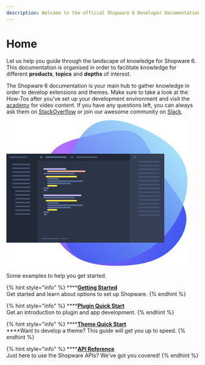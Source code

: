 ```yaml
---
description: Welcome to the official Shopware 6 Developer Documentation.
---
```


# Home

Let us help you guide through the landscape of knowledge for Shopware 6. This documentation is organised in order to facilitate knowledge for different **products**, **topics** and **depths** of interest.

The Shopware 6 documentation is your main hub to gather knowledge in order to develop extensions and themes. Make sure to take a look at the How-Tos after you've set up your development environment and visit the [academy](https://academy.shopware.com/collections?category=developer-sw6) for video content. If you have any questions left, you can always ask them on [StackOverflow](https://stackoverflow.com/search?q=shopware) or join our awesome community on [Slack](https://slack.shopware.com/).

![](.gitbook/assets/image%20%289%29.png)

Some examples to help you get started.

{% hint style="info" %}
\*\*\*\*[**Getting Started**](guides/getting-started.md)  
Get started and learn about options to set up Shopware.
{% endhint %}

{% hint style="info" %}
\*\*\*\*[**Plugin Quick Start**](guides/plugins.md)  
Get an introduction to plugin and app development.
{% endhint %}

{% hint style="info" %}
\*\*\*\*[**Theme Quick Start**](guides/themes.md)  
****Want to develop a theme? This guide will get you up to speed.
{% endhint %}

{% hint style="info" %}
\*\*\*\*[**API Reference**](resources/untitled/)  
Just here to use the Shopware APIs? We've got you covered!
{% endhint %}

